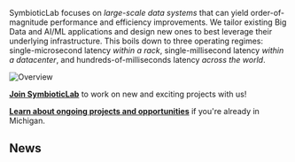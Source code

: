 SymbioticLab focuses on *large-scale data systems* that can yield order-of-magnitude performance and efficiency improvements.
We tailor existing Big Data and AI/ML applications and design new ones to best leverage their underlying infrastructure.
This boils down to three operating regimes: single-microsecond latency *within a rack*, single-millisecond latency *within a datacenter*, and hundreds-of-milliseconds latency *across the world*.

![Overview](/assets/latency-domains.png)

[**Join SymbioticLab**](https://forms.gle/L3Syau9dBzi8eLxQ7) to work on new and exciting projects with us!

[**Learn about ongoing projects and opportunities**](https://docs.google.com/document/d/1mVPqfnqLz_CXVz8XyDLcB1BIlUyezY2A-t5mV33JZHw/edit?usp=sharing) if you're already in Michigan.


## News
